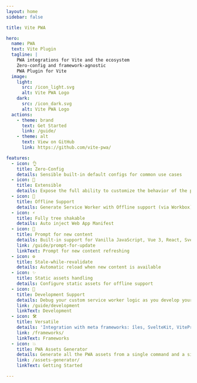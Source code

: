 ```yaml
---
layout: home
sidebar: false

title: Vite PWA

hero:
  name: PWA
  text: Vite Plugin
  tagline: |
    PWA integrations for Vite and the ecosystem
    Zero-config and framework-agnostic
    PWA Plugin for Vite
  image:
    light:
      src: /icon_light.svg
      alt: Vite PWA Logo
    dark:
      src: /icon_dark.svg
      alt: Vite PWA Logo
  actions:
    - theme: brand
      text: Get Started
      link: /guide/
    - theme: alt
      text: View on GitHub
      link: https://github.com/vite-pwa/

features:
  - icon: 👌
    title: Zero-Config
    details: Sensible built-in default configs for common use cases
  - icon: 🔩
    title: Extensible
    details: Expose the full ability to customize the behavior of the plugin
  - icon: 🔌
    title: Offline Support
    details: Generate Service Worker with Offline support (via Workbox)
  - icon: ⚡
    title: Fully tree shakable
    details: Auto inject Web App Manifest
  - icon: 💬
    title: Prompt for new content
    details: Built-in support for Vanilla JavaScript, Vue 3, React, Svelte, SolidJS and Preact
    link: /guide/prompt-for-update
    linkText: Prompt for new content refreshing
  - icon: ⚙️
    title: Stale-while-revalidate
    details: Automatic reload when new content is available
  - icon: ✨
    title: Static assets handling
    details: Configure static assets for offline support
  - icon: 🐞
    title: Development Support
    details: Debug your custom service worker logic as you develop your application
    link: /guide/development
    linkText: Development
  - icon: 🛠️
    title: Versatile
    details: 'Integration with meta frameworks: îles, SvelteKit, VitePress, Astro, and Nuxt 3'
    link: /frameworks/
    linkText: Frameworks
  - icon: 💥
    title: PWA Assets Generator
    details: Generate all the PWA assets from a single command and a single source image
    link: /assets-generator/
    linkText: Getting Started

---
```

